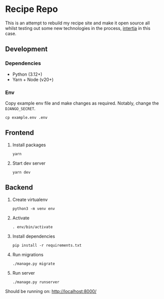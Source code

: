 # Recipe Repo

This is an attempt to rebuild my recipe site and make it open source all whilst testing out some new technologies in the process, [intertia](https://github.com/inertiajs/inertia) in this case.

## Development

### Dependencies
 - Python (3.12+)
 - Yarn + Node (v20+)

### Env

Copy example env file and make changes as required.
Notably, change the `DJANGO_SECRET`.

```shell
cp example.env .env
```

## Frontend

1. Install packages
    ```shell
    yarn
    ```
2. Start dev server
    ```shell
    yarn dev
    ```

## Backend

1. Create virtualenv
    ```shell
    python3 -m venv env
    ```
2. Activate
    ```shell
    . env/bin/activate
    ```
3. Install dependencies
    ```shell
    pip install -r requirements.txt
    ```
4. Run migrations
    ```shell
    ./manage.py migrate
    ```
5. Run server
    ```shell
    ./manage.py runserver
    ```

Should be running on: <http://localhost:8000/>
